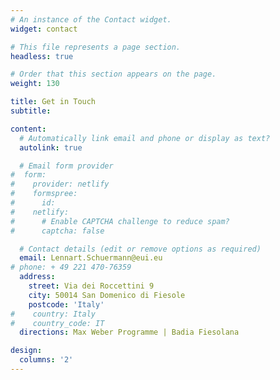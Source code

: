 ```yaml
---
# An instance of the Contact widget.
widget: contact

# This file represents a page section.
headless: true

# Order that this section appears on the page.
weight: 130

title: Get in Touch
subtitle: 

content:
  # Automatically link email and phone or display as text?
  autolink: true

  # Email form provider
#  form:
#    provider: netlify
#    formspree:
#      id:
#    netlify:
#      # Enable CAPTCHA challenge to reduce spam?
#      captcha: false

  # Contact details (edit or remove options as required)
  email: Lennart.Schuermann@eui.eu
# phone: + 49 221 470-76359
  address:
    street: Via dei Roccettini 9
    city: 50014 San Domenico di Fiesole
    postcode: 'Italy'
#    country: Italy
#    country_code: IT
  directions: Max Weber Programme | Badia Fiesolana

design:
  columns: '2'
---
```

